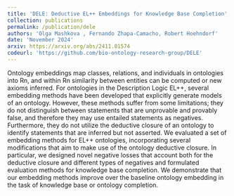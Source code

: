 ```yaml
---
title: 'DELE: Deductive EL++ Embeddings for Knowledge Base Completion'
collection: publications
permalink: /publication/dele
authors: 'Olga Mashkova , Fernando Zhapa-Camacho, Robert Hoehndorf'
date: 'November 2024'
arxiv: https://arxiv.org/abs/2411.01574
codeurl: 'https://github.com/bio-ontology-research-group/DELE'
---
```


Ontology embeddings map classes, relations, and individuals in ontologies into Rn, and within Rn similarity between entities can be computed or new axioms inferred. For ontologies in the Description Logic EL++, several embedding methods have been developed that explicitly generate models of an ontology. However, these methods suffer from some limitations; they do not distinguish between statements that are unprovable and provably false, and therefore they may use entailed statements as negatives. Furthermore, they do not utilize the deductive closure of an ontology to identify statements that are inferred but not asserted. We evaluated a set of embedding methods for EL++ ontologies, incorporating several modifications that aim to make use of the ontology deductive closure. In particular, we designed novel negative losses that account both for the deductive closure and different types of negatives and formulated evaluation methods for knowledge base completion. We demonstrate that our embedding methods improve over the baseline ontology embedding in the task of knowledge base or ontology completion.
